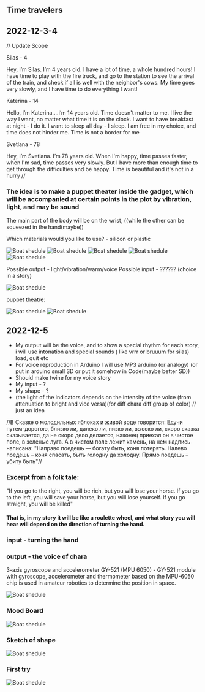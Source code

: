 ## Time travelers 

## 2022-12-3-4

// Update Scope

Silas - 4

Hey, I’m Silas. I’m 4 years old. I have a lot of time, a whole hundred hours! I have time to play with the fire truck, and go to the station to see the arrival of the train, and check if all is well with the neighbor's cows. My time goes very slowly, and I have time to do everything I want!

Katerina - 14

Hello, I’m Katerina….I’m 14 years old. Time doesn't matter to me. I live the way I want, no matter what time it is on the clock. I want to have breakfast at night - I do it. I want to sleep all day - I sleep. I am free in my choice, and time does not hinder me. Time is not a border for me

Svetlana - 78

Hey, I’m Svetlana. I’m 78 years old. When I'm happy, time passes faster, when I'm sad, time passes very slowly. But I have more than enough time to get through the difficulties and be happy. Time is beautiful and it's not in a hurry //

### The idea is to make a puppet theater inside the gadget, which will be accompanied at certain points in the plot by vibration, light, and may be sound

The main part of the body will be on the wrist, ((while the other can be squeezed in the hand(maybe))

Which materials would you like to use? - silicon or plastic

![Boat shedule](images/image_5.png)
![Boat shedule](images/image_6.png)
![Boat shedule](images/image_7.png)
![Boat shedule](images/image_8.png)
![Boat shedule](images/image_9.png)

Possible output - light/vibration/warm/voice
Possible input - ?????? (choice in a story)

![Boat shedule](images/image_10.png)

puppet theatre:

![Boat shedule](images/image_11.png)
![Boat shedule](images/image_12.png)

## 2022-12-5

- My output will be the voice, and to show a special rhythm for each story, i will use intonation and special sounds ( like vrrr or bruuum for silas) load, quit etc
- For voice reproduction in Arduino I will use MP3 arduino (or analogy) (or put in arduino small SD or put it somehow in Code(maybe better SD))
- Should make twine for my voice story
- My input - ?
- My shape - ?
- (the light of the indicators depends on the intensity of the voice (from attenuation to bright and vice versa)(for diff chara diff group of color) // just an idea

//В Сказке о молодильных яблоках и живой воде говорится: Едучи путем-дорогою, близко ли, далеко ли, низко ли, высоко ли, скоро сказка сказывается, да не скоро дело делается, наконец приехал он в чистое поле, в зеленые луга. А в чистом поле лежит камень, на нем надпись написана: "Направо поедешь — богату быть, коня потерять. Налево поедешь – коня спасать, быть голодну да холодну. Прямо поедешь – убиту быть"//


### Excerpt from a folk tale:
"If you go to the right, you will be rich, but you will lose your horse. If you go to the left, you will save your horse, but you will lose yourself. If you go straight, you will be killed"

#### That is, in my story it will be like a roulette wheel, and what story you will hear will depend on the direction of turning the hand.

### input - turning the hand
### output - the voice of chara

3-axis gyroscope and accelerometer GY-521 (MPU 6050) - GY-521 module with gyroscope, accelerometer and thermometer based on the MPU-6050 chip is used in amateur robotics to determine the position in space.


![Boat shedule](images/image_21.png)

### Mood Board
![Boat shedule](images/MoodBoard.png)

### Sketch of shape
![Boat shedule](images/screenshot.jpeg)


### First try
![Boat shedule](images/first_try.png)